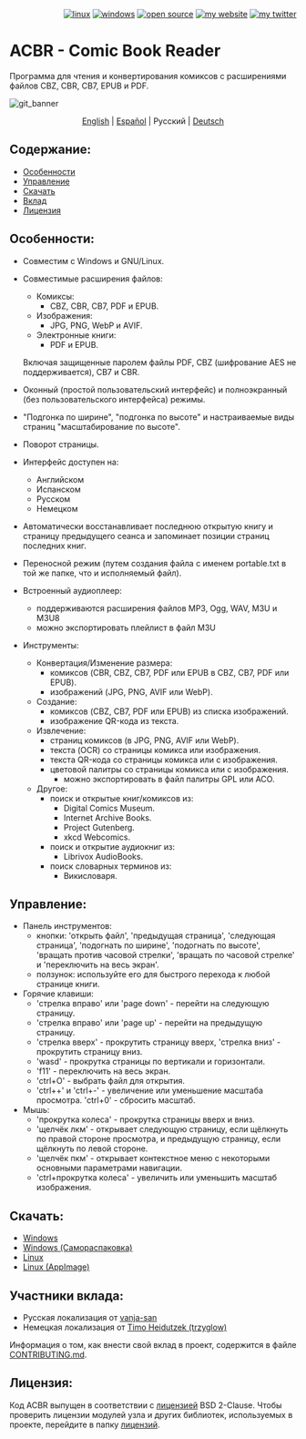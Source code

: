 <p align="right">  
  <a href="#downloads"><img src="https://user-images.githubusercontent.com/8535921/189104931-527ab8bc-8757-4e04-8150-5207d2077bb8.png" title="linux"></a>
  <a href="#downloads"><img src="https://user-images.githubusercontent.com/8535921/189104940-ade062d9-d2e0-4e08-83a4-f34cdb457025.png" title="windows"></a>
  <a href="#license"><img src="https://user-images.githubusercontent.com/8535921/189119543-b1f7cc20-bd0e-44e7-811a-c23b0ccdf767.png" title="open source"></a>
  <a href="http://www.binarynonsense.com/"><img src="https://user-images.githubusercontent.com/8535921/189104953-7ac2d4d1-7d36-483b-8cc9-3568d1cbf6e5.png" title="my website"></a>
  <a href="https://twitter.com/binarynonsense"><img src="https://user-images.githubusercontent.com/8535921/189104963-ae74d98e-ddb3-4068-8958-7028ecae2966.png" title="my twitter"></a>
</p>

# ACBR - Comic Book Reader

Программа для чтения и конвертирования комиксов с расширениями файлов CBZ, CBR, CB7, EPUB и PDF.

![git_banner](https://github.com/binarynonsense/comic-book-reader/assets/8535921/a8a7f902-4445-4695-9bc0-bbae4cba78f2)

<p align="center">
  <a href="./README.en.md">English</a> |
  <a href="./README.es.md">Español</a> |
  <span>Русский</span> | 
  <a href="./README.de.md">Deutsch</a>
</p>

## Содержание:

- [Особенности](#особенности)
- [Управление](#управление)
- [Скачать](#скачать)
- [Вклад](#вклад)
- [Лицензия](#лицензия)

## Особенности:

- Совместим с Windows и GNU/Linux.
- Совместимые расширения файлов:

  - Комиксы:
    - CBZ, CBR, CB7, PDF и EPUB.
  - Изображения:
    - JPG, PNG, WebP и AVIF.
  - Электронные книги:
    - PDF и EPUB.

  Включая защищенные паролем файлы PDF, CBZ (шифрование AES не поддерживается), CB7 и CBR.

- Оконный (простой пользовательский интерфейс) и полноэкранный (без пользовательского интерфейса) режимы.
- "Подгонка по ширине", "подгонка по высоте" и настраиваемые виды страниц "масштабирование по высоте".
- Поворот страницы.
- Интерфейс доступен на:
  - Английском
  - Испанском
  - Русском
  - Немецком
- Автоматически восстанавливает последнюю открытую книгу и страницу предыдущего сеанса и запоминает позиции страниц последних книг.
- Переносной режим (путем создания файла с именем portable.txt в той же папке, что и исполняемый файл).
- Встроенный аудиоплеер:
  - поддерживаются расширения файлов MP3, Ogg, WAV, M3U и M3U8
  - можно экспортировать плейлист в файл M3U
- Инструменты:
  - Конвертация/Изменение размера:
    - комиксов (CBR, CBZ, CB7, PDF или EPUB в CBZ, CB7, PDF или EPUB).
    - изображений (JPG, PNG, AVIF или WebP).
  - Создание:
    - комиксов (CBZ, CB7, PDF или EPUB) из списка изображений.
    - изображение QR-кода из текста.
  - Извлечение:
    - страниц комиксов (в JPG, PNG, AVIF или WebP).
    - текста (OCR) со страницы комикса или изображения.
    - текста QR-кода со страницы комикса или с изображения.
    - цветовой палитры со страницы комикса или с изображения.
      - можно экспортировать в файл палитры GPL или ACO.
  - Другое:
    - поиск и открытые книг/комиксов из:
      - Digital Comics Museum.
      - Internet Archive Books.
      - Project Gutenberg.
      - xkcd Webcomics.
    - поиск и открытие аудиокниг из:
      - Librivox AudioBooks.
    - поиск словарных терминов из:
      - Викисловаря.

## Управление:

- Панель инструментов:
  - кнопки: 'открыть файл', 'предыдущая страница', 'следующая страница', 'подогнать по ширине', 'подогнать по высоте', 'вращать против часовой стрелки', 'вращать по часовой стрелке' и 'переключить на весь экран'.
  - ползунок: используйте его для быстрого перехода к любой странице книги.
- Горячие клавиши:
  - 'стрелка вправо' или 'page down' - перейти на следующую страницу.
  - 'стрелка вправо' или 'page up' - перейти на предыдущую страницу.
  - 'стрелка вверх' - прокрутить страницу вверх, 'стрелка вниз' - прокрутить страницу вниз.
  - 'wasd' - прокрутка страницы по вертикали и горизонтали.
  - 'f11' - переключить на весь экран.
  - 'ctrl+O' - выбрать файл для открытия.
  - 'ctrl++' и 'ctrl+-' - увеличение или уменьшение масштаба просмотра. 'ctrl+0' - сбросить масштаб.
- Мышь:
  - 'прокрутка колеса' - прокрутка страницы вверх и вниз.
  - 'щелчёк лкм' - открывает следующую страницу, если щёлкнуть по правой стороне просмотра, и предыдущую страницу, если щёлкнуть по левой стороне.
  - 'щелчёк пкм' - открывает контекстное меню с некоторыми основными параметрами навигации.
  - 'ctrl+прокрутка колеса' - увеличить или уменьшить масштаб изображения.

## Скачать:

- [Windows](https://github.com/binarynonsense/comic-book-reader/releases/latest/download/ACBR_Windows.zip)
- [Windows (Самораспаковка)](https://github.com/binarynonsense/comic-book-reader/releases/latest/download/ACBR_Windows_SelfExtracting.exe)
- [Linux](https://github.com/binarynonsense/comic-book-reader/releases/latest/download/ACBR_Linux.zip)
- [Linux (AppImage)](https://github.com/binarynonsense/comic-book-reader/releases/latest/download/ACBR_Linux_AppImage.zip)

## Участники вклада:

- Русская локализация от [vanja-san](https://github.com/vanja-san)
- Немецкая локализация от [Timo Heidutzek (trzyglow)](https://github.com/trzyglow)

Информация о том, как внести свой вклад в проект, содержится в файле [CONTRIBUTING.md](../CONTRIBUTING.md).

## Лицензия:

Код ACBR выпущен в соответствии с [лицензией](../LICENSE) BSD 2-Clause. Чтобы проверить лицензии модулей узла и других библиотек, используемых в проекте, перейдите в папку [лицензий](../licenses/).
